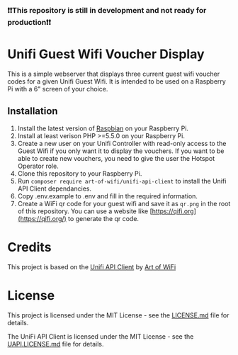 ### ❗❗This repository is still in development and not ready for production❗❗

# Unifi Guest Wifi Voucher Display
This is a simple webserver that displays three current guest wifi voucher codes for a given Unifi Guest Wifi. It is intended to be used on a Raspberry Pi with a 6" screen of your choice.

## Installation
1. Install the latest version of [Raspbian](https://www.raspberrypi.org/downloads/raspbian/) on your Raspberry Pi.
2. Install at least verison PHP >=5.5.0 on your Raspberry Pi.
3. Create a new user on your Unifi Controller with read-only access to the Guest Wifi if you only want it to display the vouchers. If you want to be able to create new vouchers, you need to give the user the Hotspot Operator role.
4. Clone this repository to your Raspberry Pi.
5. Run `composer require art-of-wifi/unifi-api-client` to install the Unifi API Client dependancies.
6. Copy .env.example to .env and fill in the required information.
7. Create a WiFi qr code for your guest wifi and save it as `qr.png` in the root of this repository. You can use a website like [https://qifi.org](https://qifi.org/) to generate the qr code.


# Credits
This project is based on the [Unifi API Client](https://github.com/Art-of-WiFi/UniFi-API-client) by [Art of WiFi](https://github.com/Art-of-WiFi)

# License
This project is licensed under the MIT License - see the [LICENSE.md](LICENSE.md) file for details.

The UniFi API Client is licensed under the MIT License - see the [UAPI.LICENSE.md](UAPI.LICENSE.md) file for details.